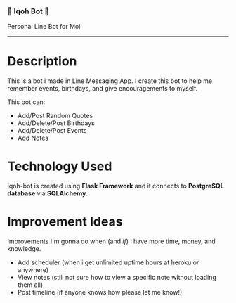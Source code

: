 
### 🤖 Iqoh Bot 🤖

Personal Line Bot for Moi

***

Description
=================

This is a bot i made in Line Messaging App. I create this bot to help me remember events, birthdays, and give encouragements to myself.

This bot can:

- Add/Post Random Quotes
- Add/Delete/Post Birthdays
- Add/Delete/Post Events
- Add Notes

Technology Used
=================
Iqoh-bot is created using **Flask Framework** and it connects to **PostgreSQL database** via **SQLAlchemy**.

Improvement Ideas
=================
Improvements I'm gonna do when (and *if*) i have more time, money, and knowledge.
- Add scheduler (when i get unlimited uptime hours at heroku or anywhere)
- View notes (still not sure how to view a specific note without loading them all)
- Post timeline (if anyone knows how please let me know!)
